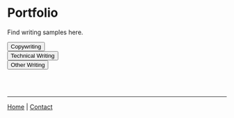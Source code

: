 # Portfolio

Find writing samples here.

[<button id=".btn .btn-default">Copywriting</button>](copywriting.md)<br />
[<button id=".btn .btn-default">Technical Writing</button>](technical.md)<br />
[<button id=".btn .btn-default">Other Writing</button>](etc.md)<br />

<br /><br />

<hr class="visible" id="visible">

[Home](../index.md) | [Contact](../contact.md)
